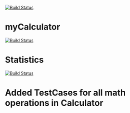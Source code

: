 [![Build Status](https://travis-ci.com/mkm99/myCalculator.svg?branch=master)](https://travis-ci.com/mkm99/myCalculator)
# myCalculator


[![Build Status](https://travis-ci.com/mkm99/myCalculator.svg?branch=master)](https://travis-ci.com/mkm99/myCalculator)
# Statistics


[![Build Status](https://travis-ci.com/mkm99/myCalculator.svg?branch=master)](https://travis-ci.com/mkm99/myCalculator)
# Added TestCases for all math operations in Calculator
